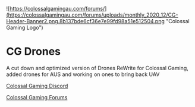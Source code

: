 ![https://colossalgamingau.com/forums/](https://colossalgamingau.com/forums/uploads/monthly_2020_12/CG-Header-Banner2.png.8b137bde6cf36e7e99fd98a51e512504.png "Colossal Gaming Logo")
# CG Drones
A cut down and optimized version of Drones ReWrite for Colossal Gaming, added drones for AUS and working on ones to bring back UAV

[Colossal Gaming Discord](https://discord.com/invite/c9HQNcYS)

[Colossal Gaming Forums](https://colossalgamingau.com/forums/)


